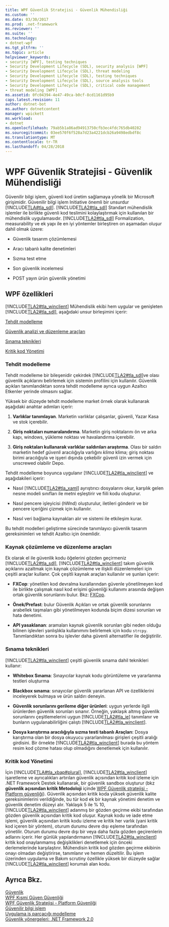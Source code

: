 ```yaml
---
title: WPF Güvenlik Stratejisi - Güvenlik Mühendisliği
ms.custom: ''
ms.date: 03/30/2017
ms.prod: .net-framework
ms.reviewer: ''
ms.suite: ''
ms.technology:
- dotnet-wpf
ms.tgt_pltfrm: ''
ms.topic: article
helpviewer_keywords:
- security [WPF], testing techniques
- Security Development Lifecycle (SDL), security analysis [WPF]
- Security Development Lifecycle (SDL), threat modeling
- Security Development Lifecycle (SDL), testing techniques
- Security Development Lifecycle (SDL), source analysis tools
- Security Development Lifecycle (SDL), critical code management
- threat modeling [WPF]
ms.assetid: 0fc04394-4e47-49ca-b0cf-8cd1161d95b9
caps.latest.revision: 11
author: dotnet-bot
ms.author: dotnetcontent
manager: wpickett
ms.workload:
- dotnet
ms.openlocfilehash: 79ab5b1a86ad94913750cfb3ec4fdc765db40282
ms.sourcegitcommit: 03ee570f6f528a7d23a4221dcb26a9498edbdf8c
ms.translationtype: MT
ms.contentlocale: tr-TR
ms.lasthandoff: 04/28/2018
---
```

# <a name="wpf-security-strategy---security-engineering"></a>WPF Güvenlik Stratejisi - Güvenlik Mühendisliği
Güvenilir bilgi işlem, güvenli kod üretim sağlamaya yönelik bir Microsoft girişimidir. Güvenilir bilgi işlem Initiative önemli bir unsurdur [!INCLUDE[TLA#tla_sdl](../../../includes/tlasharptla-sdl-md.md)]. [!INCLUDE[TLA2#tla_sdl](../../../includes/tla2sharptla-sdl-md.md)] Standart mühendislik işlemler ile birlikte güvenli kod teslimini kolaylaştırmak için kullanılan bir mühendislik uygulamasıdır. [!INCLUDE[TLA2#tla_sdl](../../../includes/tla2sharptla-sdl-md.md)] Formalization, measurability ve ek yapı ile en iyi yöntemler birleştiren on aşamadan oluşur dahil olmak üzere:  
  
-   Güvenlik tasarım çözümlemesi  
  
-   Aracı tabanlı kalite denetimleri  
  
-   Sızma test etme  
  
-   Son güvenlik incelemesi  
  
-   POST yayın ürün güvenlik yönetimi  
  
## <a name="wpf-specifics"></a>WPF özellikleri  
 [!INCLUDE[TLA2#tla_winclient](../../../includes/tla2sharptla-winclient-md.md)] Mühendislik ekibi hem uygular ve genişleten [!INCLUDE[TLA2#tla_sdl](../../../includes/tla2sharptla-sdl-md.md)], aşağıdaki unsur birleşimini içerir:  
  
 [Tehdit modelleme](#threat_modeling)  
  
 [Güvenlik analizi ve düzenleme araçları](#tools)  
  
 [Sınama teknikleri](#techniques)  
  
 [Kritik kod Yönetimi](#critical_code)  
  
<a name="threat_modeling"></a>   
### <a name="threat-modeling"></a>Tehdit modelleme  
 Tehdit modelleme bir bileşenidir çekirdek [!INCLUDE[TLA2#tla_sdl](../../../includes/tla2sharptla-sdl-md.md)]ve olası güvenlik açıklarını belirlemek için sistemin profilini için kullanılır. Güvenlik açıkları tanımlandıktan sonra tehdit modelleme ayrıca uygun Azaltıcı Etkenler yerinde olmasını sağlar.  
  
 Yüksek bir düzeyde tehdit modelleme market örnek olarak kullanarak aşağıdaki anahtar adımları içerir:  
  
1.  **Varlıklar tanımlayan**. Marketin varlıklar çalışanlar, güvenli, Yazar Kasa ve stok içerebilir.  
  
2.  **Giriş noktaları numaralandırma**. Marketin giriş noktalarını ön ve arka kapı, windows, yükleme noktası ve havalandırma içerebilir.  
  
3.  **Giriş noktaları kullanarak varlıklar saldırıları araştırma**. Olası bir saldırı marketin hedef *güvenli* aracılığıyla varlığını *klima* klima; giriş noktası birimi aracılığıyla ve işyeri dışında çekebilir güvenli izin vermek için unscrewed olabilir Depo.  
  
 Tehdit modelleme boyunca uygulanır [!INCLUDE[TLA2#tla_winclient](../../../includes/tla2sharptla-winclient-md.md)] ve aşağıdakileri içerir:  
  
-   Nasıl [!INCLUDE[TLA2#tla_xaml](../../../includes/tla2sharptla-xaml-md.md)] ayrıştırıcı dosyalarını okur, karşılık gelen nesne modeli sınıfları ile metni eşleştirir ve fiili kodu oluşturur.  
  
-   Nasıl pencere işleyicisi (hWnd) oluşturulur, iletileri gönderir ve bir pencere içeriğini çizmek için kullanılır.  
  
-   Nasıl veri bağlama kaynakları alır ve sistemi ile etkileşim kurar.  
  
 Bu tehdit modelleri geliştirme sürecinde tanımlayıcı güvenlik tasarım gereksinimleri ve tehdit Azaltıcı için önemlidir.  
  
<a name="tools"></a>   
### <a name="source-analysis-and-editing-tools"></a>Kaynak çözümleme ve düzenleme araçları  
 Ek olarak el ile güvenlik kodu öğelerini gözden geçirmeniz [!INCLUDE[TLA2#tla_sdl](../../../includes/tla2sharptla-sdl-md.md)], [!INCLUDE[TLA2#tla_winclient](../../../includes/tla2sharptla-winclient-md.md)] takım güvenlik açıklarını azaltmak için kaynak çözümleme ve ilişkili düzenlemeleri için çeşitli araçlar kullanır. Çok çeşitli kaynak araçları kullanılır ve şunları içerir:  
  
-   **FXCop**: yönetilen kod devralma kurallarından güvenle yönetilmeyen kod ile birlikte çalışmak nasıl kod erişimi güvenliği kullanımı arasında değişen ortak güvenlik sorunlarını bulur. Bkz: [FXCop](http://www.gotdotnet.com/team/fxcop/).  
  
-   **Önek/Prefast**: bulur Güvenlik Açıkları ve ortak güvenlik sorunlarını arabellek taşmaları gibi yönetilmeyen kodunda biçim dizesi sorunları ve hata denetimi.  
  
-   **API yasaklanan**: aramaları kaynak güvenlik sorunları gibi neden olduğu bilinen işlevleri yanlışlıkla kullanımını belirlemek için kodu `strcpy`. Tanımlandıktan sonra bu işlevler daha güvenli alternatifler ile değiştirilir.  
  
<a name="techniques"></a>   
### <a name="testing-techniques"></a>Sınama teknikleri  
 [!INCLUDE[TLA2#tla_winclient](../../../includes/tla2sharptla-winclient-md.md)] çeşitli güvenlik sınama dahil teknikleri kullanır:  
  
-   **Whitebox Sınama**: Sınayıcılar kaynak kodu görüntüleme ve yararlanma testleri oluşturma  
  
-   **Blackbox sınama**: sınayıcılar güvenlik yararlanan API ve özelliklerini inceleyerek bulmaya ve ürün saldırı deneyin.  
  
-   **Güvenlik sorunlarını gerileme diğer ürünleri**: uygun yerlerde ilgili ürünlerden güvenlik sorunları sınanır. Örneğin, yaklaşık altmış güvenlik sorunlarını çeşitlemelerini uygun [!INCLUDE[TLA2#tla_ie](../../../includes/tla2sharptla-ie-md.md)] tanımlanır ve bunların uygulanabilirliğini çalıştı [!INCLUDE[TLA2#tla_winclient](../../../includes/tla2sharptla-winclient-md.md)].  
  
-   **Dosya karıştırma aracılığıyla sızma testi tabanlı Araçları**: Dosya karıştırma olan bir dosya okuyucu yararlanılması girişleri çeşitli aralığı girdisini. Bir örnekte [!INCLUDE[TLA2#tla_winclient](../../../includes/tla2sharptla-winclient-md.md)] burada bu yöntem resim kod çözme hatası olup olmadığını denetlemek için kullanılır.  
  
<a name="critical_code"></a>   
### <a name="critical-code-management"></a>Kritik kod Yönetimi  
 İçin [!INCLUDE[TLA#tla_xbap#plural](../../../includes/tlasharptla-xbapsharpplural-md.md)], [!INCLUDE[TLA2#tla_winclient](../../../includes/tla2sharptla-winclient-md.md)] işaretleme ve ayrıcalıkları artırılan güvenlik açısından kritik kod izleme için .NET Framework Destek kullanarak, bir güvenlik sandbox oluşturur (bkz **güvenlik açısından kritik Metodoloji** içinde [WPF Güvenlik stratejisi - Platform güvenliği](../../../docs/framework/wpf/wpf-security-strategy-platform-security.md)). Güvenlik açısından kritik koda yüksek güvenlik kalite gereksinimlerini verildiğinde, bu tür kod ek bir kaynak yönetimi denetim ve güvenlik denetim düzeyi alır. Yaklaşık 5 ile % 10, [!INCLUDE[TLA2#tla_winclient](../../../includes/tla2sharptla-winclient-md.md)] adanmış bir gözden geçirme ekibi tarafından gözden güvenlik açısından kritik kod oluşur. Kaynak kodu ve iade etme işlemi, güvenlik açısından kritik kodu izleme ve kritik her varlık (yani kritik kod içeren bir yöntem), oturum durumu devre dışı eşleme tarafından yönetilir. Oturum durumu devre dışı bir veya daha fazla gözden geçirenlerin adlarını içerir. Her günlük yapılandırmanın [!INCLUDE[TLA2#tla_winclient](../../../includes/tla2sharptla-winclient-md.md)] kritik kod onaylanmamış değişiklikleri denetlemek için önceki derlemelerinde karşılaştırır. Mühendisin kritik kod gözden geçirme ekibinin onayı olmadan değiştirirse, tanımlanır ve hemen düzeltilir. Bu işlem üzerinden uygulama ve Bakım scrutiny özellikle yüksek bir düzeyde sağlar [!INCLUDE[TLA2#tla_winclient](../../../includes/tla2sharptla-winclient-md.md)] korumalı alan kodu.  
  
## <a name="see-also"></a>Ayrıca Bkz.  
 [Güvenlik](../../../docs/framework/wpf/security-wpf.md)  
 [WPF Kısmi Güven Güvenliği](../../../docs/framework/wpf/wpf-partial-trust-security.md)  
 [WPF Güvenlik Stratejisi - Platform Güvenliği](../../../docs/framework/wpf/wpf-security-strategy-platform-security.md)  
 [Güvenilir bilgi işlem](http://www.microsoft.com/mscorp/twc/default.mspx)  
 [Uygulama iş parçacığı modelleme](http://msdn.microsoft.com/security/securecode/threatmodeling/acetm/)  
 [Güvenlik yönergeleri: .NET Framework 2.0](http://msdn.microsoft.com/library/default.asp?url=/library/dnpag2/html/PAGGuidelines0003.asp)
